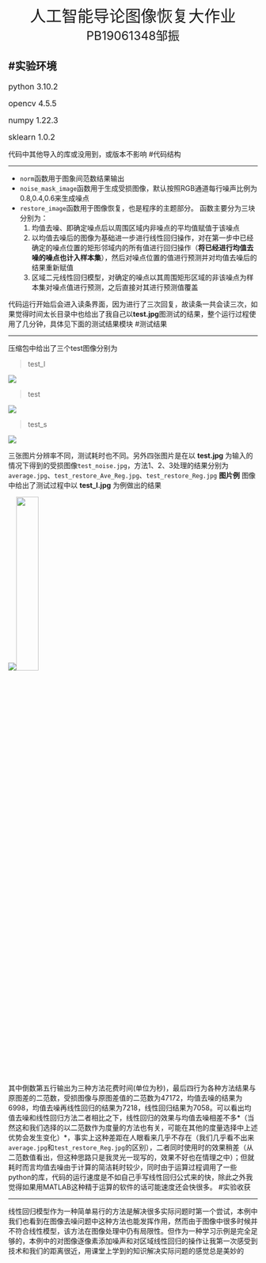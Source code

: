 <div align='center' ><font size='6'>人工智能导论图像恢复大作业 </font></div>


<div align='center' ><font size='5'>PB19061348邹振 </font></div>

#实验环境
----
<font size='3'>python 3.10.2 </font>

<font size='3'>opencv 4.5.5</font>

<font size='3'>numpy 1.22.3</font>

<font size='3'>sklearn 1.0.2</font>

代码中其他导入的库或没用到，或版本不影响
#代码结构

----

- `norm`函数用于图象间范数结果输出
- `noise_mask_image`函数用于生成受损图像，默认按照RGB通道每行噪声比例为0.8,0.4,0.6来生成噪点
- `restore_image`函数用于图像恢复，也是程序的主题部分。
函数主要分为三块分别为：
	1. 均值去噪、即确定噪点后以周围区域内非噪点的平均值赋值于该噪点
	2. 以均值去噪后的图像为基础进一步进行线性回归操作，对在第一步中已经确定的噪点位置的矩形邻域内的所有值进行回归操作（**将已经进行均值去噪的噪点也计入样本集**），然后对噪点位置的值进行预测并对均值去噪后的结果重新赋值
	3. 区域二元线性回归模型，对确定的噪点以其周围矩形区域的非该噪点为样本集对噪点值进行预测，之后直接对其进行预测值覆盖
	
代码运行开始后会进入读条界面，因为进行了三次回复，故读条一共会读三次，如果觉得时间太长目录中也给出了我自己以<strong>test.jpg</strong>图测试的结果，整个运行过程使用了几分钟，具体见下面的测试结果模块
#测试结果

------

压缩包中给出了三个test图像分别为
>test_l
>
![](C:\Users\86187\Desktop\img_res\test_l.jpg)

>test
>
![](C:\Users\86187\Desktop\img_res\test.jpg)

>test_s
>
![](C:\Users\86187\Desktop\img_res\test_s.jpg)

三张图片分辨率不同，测试耗时也不同。另外四张图片是在以 **test.jpg** 为输入的情况下得到的受损图像`test_noise.jpg`，方法1、2、3处理的结果分别为`average.jpg`、`test_restore_Ave_Reg.jpg`、`test_restore_Reg.jpg`  <strong>图片例</strong> 图像中给出了测试过程中以 <strong>test\_l.jpg</strong>  为例做出的结果

![](C:\Users\86187\Desktop\img_res\example.png)<img src="" width="30%" height="30%">

其中倒数第五行输出为三种方法花费时间(单位为秒)，最后四行为各种方法结果与原图差的二范数，受损图像与原图差值的二范数为47172，均值去噪的结果为6998，均值去噪再线性回归的结果为7218，线性回归结果为7058。可以看出均值去噪和线性回归方法二者相比之下，线性回归的效果与均值去噪相差不多*（当然这和我们选择的以二范数作为度量的方法也有关，可能在其他的度量选择中上述优势会发生变化）*，事实上这种差距在人眼看来几乎不存在（我们几乎看不出来`average.jpg`和`test_restore_Reg.jpg`的区别），二者同时使用时的效果稍差（从二范数值看出，但这种思路只是我灵光一现写的，效果不好也在情理之中）；但就耗时而言均值去噪由于计算的简洁耗时较少，同时由于运算过程调用了一些python的库，代码的运行速度是不如自己手写线性回归公式来的快，除此之外我觉得如果用MATLAB这种精于运算的软件的话可能速度还会快很多。
#实验收获

-------

线性回归模型作为一种简单易行的方法是解决很多实际问题时第一个尝试，本例中我们也看到在图像去噪问题中这种方法也能发挥作用，然而由于图像中很多时候并不符合线性模型，该方法在图像处理中仍有局限性。但作为一种学习示例是完全足够的，本例中的对图像逐像素添加噪声和对区域线性回归的操作让我第一次感受到技术和我们的距离很近，用课堂上学到的知识解决实际问题的感觉总是美妙的